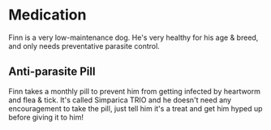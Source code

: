 # Medication

Finn is a very low-maintenance dog. He's very healthy for his age & breed, and only needs preventative parasite control.

## Anti-parasite Pill

Finn takes a monthly pill to prevent him from getting infected by heartworm and flea & tick. It's called Simparica TRIO and he doesn't need any encouragement to take the pill, just tell him it's a treat and get him hyped up before giving it to him!
